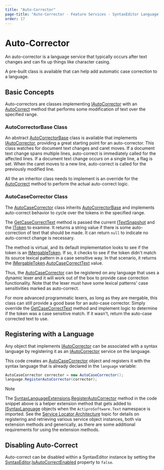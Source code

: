 ```yaml
---
title: "Auto-Corrector"
page-title: "Auto-Corrector - Feature Services - SyntaxEditor Language Creation Guide"
order: 17
---
```

# Auto-Corrector

An auto-corrector is a language service that typically occurs after text changes and can fix up things like character casing.

A pre-built class is available that can help add automatic case correction to a language.

## Basic Concepts

Auto-correctors are classes implementing [IAutoCorrector](xref:ActiproSoftware.Text.Analysis.IAutoCorrector) with an [AutoCorrect](xref:ActiproSoftware.Text.Analysis.IAutoCorrector.AutoCorrect*) method that performs some modification of text over the specified range.

### AutoCorrectorBase Class

An abstract [AutoCorrectorBase](xref:ActiproSoftware.Text.Analysis.Implementation.AutoCorrectorBase) class is available that implements [IAutoCorrector](xref:ActiproSoftware.Text.Analysis.IAutoCorrector), providing a great starting point for an auto-corrector.  This class watches for document text changes and caret moves.  If a document text change spans multiple lines, auto-correct is immediately called for the affected lines.  If a document text change occurs on a single line, a flag is set.  When the caret moves to a new line, auto-correct is called for the previously modified line.

All the an inheritor class needs to implement is an override for the [AutoCorrect](xref:ActiproSoftware.Text.Analysis.Implementation.AutoCorrectorBase.AutoCorrect*) method to perform the actual auto-correct logic.

### AutoCaseCorrector Class

The [AutoCaseCorrector](xref:ActiproSoftware.Text.Analysis.Implementation.AutoCaseCorrector) class inherits [AutoCorrectorBase](xref:ActiproSoftware.Text.Analysis.Implementation.AutoCorrectorBase) and implements auto-correct behavior to cycle over the tokens in the specified range.

The [GetCaseCorrectText](xref:ActiproSoftware.Text.Analysis.Implementation.AutoCaseCorrector.GetCaseCorrectText*) method is passed the current [ITextSnapshot](xref:ActiproSoftware.Text.ITextSnapshot) and the [IToken](xref:ActiproSoftware.Text.Lexing.IToken) to examine.  It returns a string value if there is some auto-correction of text that should be made.  It can return `null` to indicate no auto-correct change is necessary.

The method is virtual, and its default implementation looks to see if the token is an [IMergableToken](xref:ActiproSoftware.Text.Lexing.IMergableToken).  If so, it checks to see if the token didn't match its source lexical pattern in a case sensitive way.  In that scenario, it returns the [IMergableToken](xref:ActiproSoftware.Text.Lexing.IMergableToken).[AutoCaseCorrectText](xref:ActiproSoftware.Text.Lexing.IMergableToken.AutoCaseCorrectText) value.

Thus, the [AutoCaseCorrector](xref:ActiproSoftware.Text.Analysis.Implementation.AutoCaseCorrector) can be registered on any language that uses a dynamic lexer and it will work out of the box to provide case correction functionality.  Note that the lexer must have some lexical patterns' case sensitivities marked as auto-correct.

For more advanced programmatic lexers, as long as they are mergable, this class can still provide a good base for an auto-case corrector.  Simply override the [GetCaseCorrectText](xref:ActiproSoftware.Text.Analysis.Implementation.AutoCaseCorrector.GetCaseCorrectText*) method and implement logic to determine if the token was a case sensitive match.  If it wasn't, return the auto-case corrected text to use.

## Registering with a Language

Any object that implements [IAutoCorrector](xref:ActiproSoftware.Text.Analysis.IAutoCorrector) can be associated with a syntax language by registering it as an [IAutoCorrector](xref:ActiproSoftware.Text.Analysis.IAutoCorrector) service on the language.

This code creates an [AutoCaseCorrector](xref:ActiproSoftware.Text.Analysis.Implementation.AutoCaseCorrector) object and registers it with the syntax language that is already declared in the `language` variable:

```csharp
AutoCaseCorrector corrector = new AutoCaseCorrector();
language.RegisterAutoCorrector(corrector);
```

> [!NOTE]
> The [SyntaxLanguageExtensions](xref:ActiproSoftware.Text.SyntaxLanguageExtensions).[RegisterAutoCorrector](xref:ActiproSoftware.Text.SyntaxLanguageExtensions.RegisterAutoCorrector*) method in the code snippet above is a helper extension method that gets added to [ISyntaxLanguage](xref:ActiproSoftware.Text.ISyntaxLanguage) objects when the `ActiproSoftware.Text` namespace is imported.  See the [Service Locator Architecture](../service-locator-architecture.md) topic for details on registering and retrieving various service object instances, both via extension methods and generically, as there are some additional requirements for using the extension methods.

## Disabling Auto-Correct

Auto-correct can be disabled within a SyntaxEditor instance by setting the [SyntaxEditor](xref:@ActiproUIRoot.Controls.SyntaxEditor.SyntaxEditor).[IsAutoCorrectEnabled](xref:@ActiproUIRoot.Controls.SyntaxEditor.SyntaxEditor.IsAutoCorrectEnabled) property to `false`.

